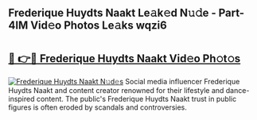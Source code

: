 ## Frederique Huydts Naakt Le𝚊k𝚎d N𝚞𝚍e - Part-4lM Vid𝚎o Photos Le𝚊ks wqzi6

# <h2><a href="http://fb7kks.evod.top/?m=Frederique+Huydts+Naakt">🔗 👉🔴 Frederique Huydts Naakt Vid𝚎o Ph𝚘t𝚘s</a></h2>

[![Frederique Huydts Naakt N𝚞d𝚎s](https://i.imgur.com/8V9OHl7.gif)](http://fb7kks.evod.top/?m=Frederique+Huydts+Naakt)
Social media influencer Frederique Huydts Naakt and content creator renowned for their lifestyle and dance-inspired content. The public's Frederique Huydts Naakt trust in public figures is often eroded by scandals and controversies. 
